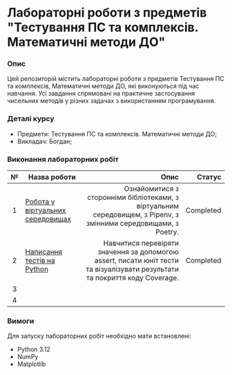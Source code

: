# Лабораторні роботи з предметів "Тестування ПС та комплексів. Математичні методи ДО"

### Опис

Цей репозиторій містить лабораторні роботи з предметів Тестування ПС та комплексів, Математичні методи ДО, які виконуються під час навчання. Усі завдання спрямовані на практичне застосування чисельних методів у різних задачах з використанням програмування.

### Деталі курсу
+ Предмети: Тестування ПС та комплексів. Математичні методи ДО;
+ Викладач: Богдан;


### Виконання лабораторних робіт

| №  | Назва роботи | Опис | Статус |
|:---:|---|---:|---:|
| 1 | [Робота у віртуальних середовищах](1_lab/README.md) | Ознайомитися з сторонніми бібліотеками, з віртуальним середовищем, з Pipenv, з змінними середовищами, з Poetry. | Completed |
| 2 | [Написання тестів на Python](2_lab/README.md) | Навчитися перевіряти значення за допомогою assert, писати юніт тести та візуалізувати результати та покриття коду Coverage. | Completed |
| 3 | []() |  |  |
| 4 | []() |  |  |


### Вимоги
Для запуску лабораторних робіт необхідно мати встановлені:

+ Python 3.12
+ NumPy
+ Matplotlib